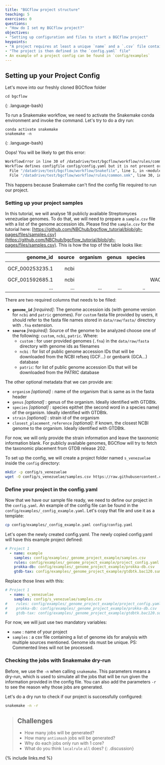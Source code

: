 ```yaml
---
title: "BGCflow project structure"
teaching: 5
exercises: 0
questions:
- "How do I set my BGCflow project?"
objectives:
- "Setting up configuration and files to start a BGCflow project"
keypoints:
- "A project requires at least a unique `name` and a `.csv` file containing a list of genomes to analyse"
- "The project is then defined in the `config.yaml` file"
- An example of a project config can be found in `config/examples`
---
```

## Setting up your Project Config
Let's move into our freshly cloned BGCflow folder
~~~
cd bgcflow
~~~
{: .language-bash}

To run a Snakemake workflow, we need to activate the Snakemake conda environment and invoke the command. Let's try to do a dry run:
~~~
conda activate snakemake
snakemake -n
~~~
{: .language-bash}

Oops! You will be likely to get this error:
```bash
WorkflowError in line 30 of /datadrive/test/bgcflow/workflow/rules/common.smk:
Workflow defines configfile config/config.yaml but it is not present or accessible.
  File "/datadrive/test/bgcflow/workflow/Snakefile", line 1, in <module>
  File "/datadrive/test/bgcflow/workflow/rules/common.smk", line 30, in <module>
```

This happens because Snakemake can't find the config file required to run our project.

### Setting up your project samples
In this tutorial, we will analyse 18 publicly available Streptomyces venezuelae genomes. To do that, we will need to prepare a `sample.csv` file with a list of the genome accession ids.
Please find the `sample.csv` for the tutorial here: [https://github.com/NBChub/bgcflow_tutorial/blob/gh-pages/files/samples.csv](https://github.com/NBChub/bgcflow_tutorial/blob/gh-pages/files/samples.csv).
This is how the top of the table looks like:


| genome_id       | source | organism                        | genus        | species | strain     |closest_placement_reference|
|----------------:|-------:|--------------------------------:|-------------:|--------:| ----------:|--------------------------:|
| GCF_000253235.1 | ncbi   |                                 |              |         | ATCC 10712 |                           |
| GCF_001592685.1 | ncbi   |                                 |              |         | WAC04657   |                           |
| ...             | ...    | ...                             | ...          | ..      | ...        | ...                       |

There are two required columns that needs to be filled:
- **`genome_id`** _[required]_:  The genome accession ids (with genome version for `ncbi` and `patric` genomes). For `custom` fasta file provided by users, it should refer to the fasta file names stored in `data/raw/fasta/` directory with `.fna` extension.
- **`source`** _[required]_: Source of the genome to be analyzed choose one of the following: `custom`, `ncbi`, `patric`. Where:
  - `custom` : for user provided genomes (`.fna`) in the `data/raw/fasta` directory with genome ids as filenames 
  - `ncbi` : for list of public genome accession IDs that will be downloaded from the NCBI refseq (GCF...) or genbank (GCA...) database
  - `patric`: for list of public genome accession IDs that will be downloaded from the PATRIC database 

The other optional metadata that we can provide are:
- `organism` _[optional]_ : name of the organism that is same as in the fasta header
- `genus` _[optional]_ : genus of the organism. Ideally identified with GTDBtk.
- `species` _[optional]_ : species epithet (the second word in a species name) of the organism. Ideally identified with GTDBtk.
- `strain` _[optional]_ : strain id of the organism
- `closest_placement_reference` _[optional]_: if known, the closest NCBI genome to the organism. Ideally identified with GTDBtk.

For now, we will only provide the strain information and leave the taxonomic information blank. For publicly available genomes, BGCflow will try to fetch the taxonomic placement from GTDB release 202.

To set up the config, we will create a project folder named `s_venezuelae` inside the `config` directory:
```bash
mkdir -p config/s_venezuelae
wget -O config/s_venezuelae/samples.csv https://raw.githubusercontent.com/NBChub/bgcflow_tutorial/gh-pages/files/samples.csv
```

### Define your project in the config.yaml
Now that we have our sample file ready, we need to define our project in the `config.yaml`. An example of the config file can be found in the `config/examples/_config_example.yaml`.
Let's copy that file and use it as a template:

```bash
cp config/examples/_config_example.yaml config/config.yaml
```
Let's open the newly created config.yaml. The newly copied config.yaml will have this example project defined:
```yaml
# Project 1
  - name: example
    samples: config/examples/_genome_project_example/samples.csv
    rules: config/examples/_genome_project_example/project_config.yaml
    prokka-db: config/examples/_genome_project_example/prokka-db.csv
    gtdb-tax: config/examples/_genome_project_example/gtdbtk.bac120.summary.tsv
```
Replace those lines with this:
```yaml
# Project 1
  - name: s_venezuelae
    samples: config/s_venezuelae/samples.csv
#    rules: config/examples/_genome_project_example/project_config.yaml
#    prokka-db: config/examples/_genome_project_example/prokka-db.csv
#    gtdb-tax: config/examples/_genome_project_example/gtdbtk.bac120.summary.tsv
```

For now, we will just use two mandatory variables:
- `name` : name of your project
- `samples` : a csv file containing a list of genome ids for analysis with multiple sources mentioned. Genome ids must be unique.
PS: Commented lines will not be processed.

### Checking the jobs with Snakemake dry-run
Before, we use the `-n` when calling `snakemake`. This parameters means a dry-run, which is used to simulate all the jobs that will be run given the information provided in the config file. You can also add the parameters `-r` to see the reason why those jobs are generated.

Let's do a dry run to check if our project is successfully configured:
```bash
snakemake -n -r
```

> ## Challenges
> - How many jobs will be generated?
> - How many `antismash` jobs will be generated?
> - Why do each jobs only run with 1 core?
> - What do you think `localrule` `all` does?
{: .discussion}

{% include links.md %}

